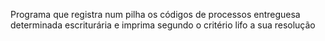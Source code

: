 Programa que registra num pilha os códigos de processos entreguesa determinada escriturária e imprima segundo o critério lifo a sua resolução